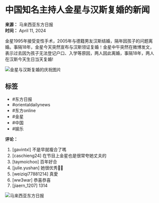 # 中国知名主持人金星与汉斯复婚的新闻

**来源：** 马来西亚东方日报  
**时间：** April 11, 2024

金星1995年接受变性手术，2005年与德籍男友汉斯结婚，隔年因孩子的问题离婚。事隔18年，金星今天突然宣布与汉斯领证复婚！金星中午突然在微博发文，表示过去因为孩子无法登记户口、入学等原因，两人因此离婚，事隔18年，两人在汉斯今天生日当天复婚!

![金星与汉斯复婚的庆祝图片](https://scontent-sjc3-1.cdninstagram.com/v/t39.30808-6/437744525_832848795541759_6233418152493813298_n.jpg?stp=dst-jpg_e15_fr_s1080x1080_tt6&_nc_ht=scontent-sjc3-1.cdninstagram.com&_nc_cat=107&_nc_ohc=AmqISErk5rEQ7kNvgHb5RkH&_nc_gid=c08aee5a1b5748b891102566438dcdcd&edm=ANTKIIoAAAAA&ccb=7-5&oh=00_AYDhmZD-btlVFDj0WmOp3ufetwYJ9YI1KP2Ox_ICjFujrg&oe=678C3978&_nc_sid=d885a2)

## 标签
- #东方日报
- #orientaldailynews
- #东方online
- #金星
- #中国
- #娱乐

**评论：**
1. [gavintxl] 不是早就複合了嗎
2. [caschieng24] 在节目上金星也是很常夸她丈夫的
3. [taymoichoo] 百年好合
4. [julie.yushan] 她很优秀👏🔥
5. [weiziqi77881214] 真愛
6. [ww3war] 恭喜恭喜
7. [jiaern_1207] 1314

![马来西亚东方日报](https://scontent-sjc3-1.cdninstagram.com/v/t51.2885-19/12558653_890924234358406_122163024_a.jpg?stp=dst-jpg_s150x150_tt6&_nc_ht=scontent-sjc3-1.cdninstagram.com&_nc_cat=1&_nc_ohc=FOekKs39Pv0Q7kNvgHoTIMn&_nc_gid=0b9eb094849e43fc892ae87f9e54c7ac&edm=APU89FABAAAA&ccb=7-5&oh=00_AYBkm4JYKgbDKy1MjeVyxXPD9bQkHJYYtPE5g6xJ8aFA6w&oe=678C3D31&_nc_sid=bc0c2c)
